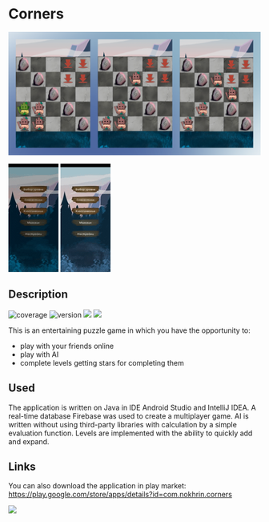 # Corners
![w](https://github.com/Eazekil/Corners/blob/UpdateLikeMVC/app/src/main/res/drawable/screen1.png)

![](https://github.com/Eazekil/Corners/blob/UpdateLikeMVC/53pf0g.gif) ![](https://github.com/Eazekil/Corners/blob/UpdateLikeMVC/53pfgv.gif)

Description
-----------
![coverage](https://img.shields.io/badge/coverage-75%25-yellowgreen) ![version](https://img.shields.io/badge/version-1.4-blue) ![](https://img.shields.io/badge/contributors-3-green) ![](https://img.shields.io/badge/commit%20activity-37%2Fmonth-green)

This is an entertaining puzzle game in which you have the opportunity to:
- play with your friends online
- play with AI
- complete levels getting stars for completing them

Used
-----
The application is written on Java in IDE Android Studio and IntelliJ IDEA.
A real-time database Firebase was used to create a multiplayer game.
AI is written without using third-party libraries with calculation by a simple evaluation function.
Levels are implemented with the ability to quickly add and expand.



Links
-----
You can also download the application in play market:
https://play.google.com/store/apps/details?id=com.nokhrin.corners

![](https://imgflip.com/gif/53pewj)

